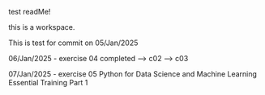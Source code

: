 test readMe! 

this is a workspace.

This is test for commit on 05/Jan/2025

06/Jan/2025 - exercise 04 completed --> c02 --> c03

07/Jan/2025 - exercise 05 Python for Data Science and Machine Learning Essential Training Part 1

